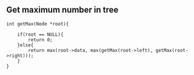 ## Get maximum number in tree

```
int getMax(Node *root){
    
    if(root == NULL){
        return 0;
    }else{
        return max(root->data, max(getMax(root->left), getMax(root->right)));
    }   
}

```